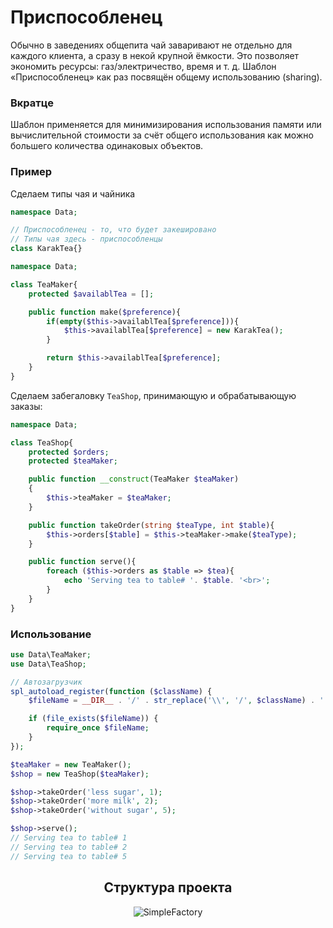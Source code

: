 # Приспособленец

Обычно в заведениях общепита чай заваривают не отдельно для каждого клиента, а сразу в некой крупной ёмкости. Это позволяет экономить ресурсы: газ/электричество, время и т. д. Шаблон «Приспособленец» как раз посвящён общему использованию (sharing).
<h3><strong>Вкратце</strong></h3>
Шаблон применяется для минимизирования использования памяти или вычислительной стоимости за счёт общего использования как можно большего количества одинаковых объектов.

<h3><strong>Пример</strong></h3>

Сделаем типы чая и чайника

```php
namespace Data;

// Приспособленец - то, что будет закешировано
// Типы чая здесь - приспособленцы
class KarakTea{}
```

```php
namespace Data;

class TeaMaker{
    protected $availablTea = [];

    public function make($preference){
        if(empty($this->availablTea[$preference])){
            $this->availablTea[$preference] = new KarakTea();
        }

        return $this->availablTea[$preference];
    }
}
```

Сделаем забегаловку `TeaShop`, принимающую и обрабатывающую заказы:

```php
namespace Data;

class TeaShop{
    protected $orders;
    protected $teaMaker;

    public function __construct(TeaMaker $teaMaker)
    {
        $this->teaMaker = $teaMaker;
    }

    public function takeOrder(string $teaType, int $table){
        $this->orders[$table] = $this->teaMaker->make($teaType);
    }

    public function serve(){
        foreach ($this->orders as $table => $tea){
            echo 'Serving tea to table# '. $table. '<br>';
        }
    }
}
```

<h3><strong>Использование</strong></h3>

```php
use Data\TeaMaker;
use Data\TeaShop;

// Автозагрузчик
spl_autoload_register(function ($className) {
    $fileName = __DIR__ . '/' . str_replace('\\', '/', $className) . '.php';

    if (file_exists($fileName)) {
        require_once $fileName;
    }
});

$teaMaker = new TeaMaker();
$shop = new TeaShop($teaMaker);

$shop->takeOrder('less sugar', 1);
$shop->takeOrder('more milk', 2);
$shop->takeOrder('without sugar', 5);

$shop->serve();
// Serving tea to table# 1
// Serving tea to table# 2
// Serving tea to table# 5
```

<div align="center">
    <h2> Структура проекта </h2>
    <img src="https://sun9-67.userapi.com/impg/IRMsBgze8vuTiZBN4KAopr0vQsVOiw9iUvxMtA/_ekcRACFr20.jpg?size=511x491&quality=96&sign=0ca9091596324e51a304c318c46742e3&type=album" alt="SimpleFactory">
</div>